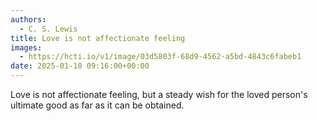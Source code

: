 ```yaml
---
authors:
  - C. S. Lewis
title: Love is not affectionate feeling
images:
  - https://hcti.io/v1/image/03d5803f-68d9-4562-a5bd-4843c6fabeb1
date: 2025-01-10 09:16:00+00:00
---
```


Love is not affectionate feeling, but a steady wish for the loved person's ultimate good as far as it can be obtained.
